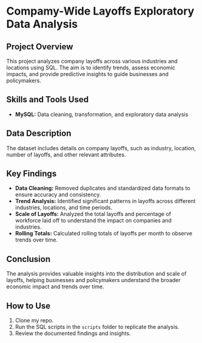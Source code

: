 # Compamy-Wide Layoffs Exploratory Data Analysis

## Project Overview
This project analyzes company layoffs across various industries and locations using SQL. The aim is to identify trends, assess economic impacts, and provide predictive insights to guide businesses and policymakers.

## Skills and Tools Used
- **MySQL:** Data cleaning, transformation, and exploratory data analysis

## Data Description
The dataset includes details on company layoffs, such as industry, location, number of layoffs, and other relevant attributes.

## Key Findings
- **Data Cleaning:** Removed duplicates and standardized data formats to ensure accuracy and consistency.
- **Trend Analysis:** Identified significant patterns in layoffs across different industries, locations, and time periods.
- **Scale of Layoffs:** Analyzed the total layoffs and percentage of workforce laid off to understand the impact on companies and industries.
- **Rolling Totals:** Calculated rolling totals of layoffs per month to observe trends over time.

## Conclusion
The analysis provides valuable insights into the distribution and scale of layoffs, helping businesses and policymakers understand the broader economic impact and trends over time.

## How to Use
1. Clone my repo.
2. Run the SQL scripts in the `scripts` folder to replicate the analysis.
3. Review the documented findings and insights.
